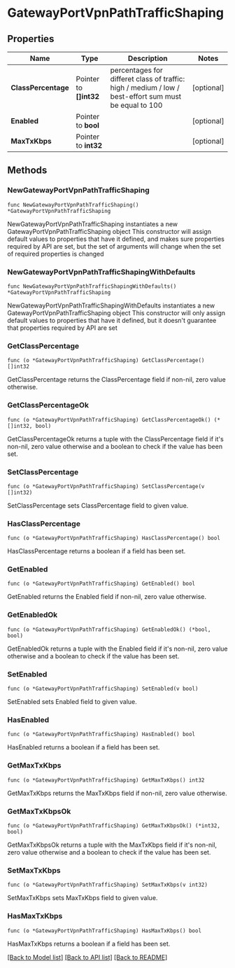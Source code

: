# GatewayPortVpnPathTrafficShaping

## Properties

Name | Type | Description | Notes
------------ | ------------- | ------------- | -------------
**ClassPercentage** | Pointer to **[]int32** | percentages for differet class of traffic: high / medium / low / best-effort sum must be equal to 100 | [optional] 
**Enabled** | Pointer to **bool** |  | [optional] 
**MaxTxKbps** | Pointer to **int32** |  | [optional] 

## Methods

### NewGatewayPortVpnPathTrafficShaping

`func NewGatewayPortVpnPathTrafficShaping() *GatewayPortVpnPathTrafficShaping`

NewGatewayPortVpnPathTrafficShaping instantiates a new GatewayPortVpnPathTrafficShaping object
This constructor will assign default values to properties that have it defined,
and makes sure properties required by API are set, but the set of arguments
will change when the set of required properties is changed

### NewGatewayPortVpnPathTrafficShapingWithDefaults

`func NewGatewayPortVpnPathTrafficShapingWithDefaults() *GatewayPortVpnPathTrafficShaping`

NewGatewayPortVpnPathTrafficShapingWithDefaults instantiates a new GatewayPortVpnPathTrafficShaping object
This constructor will only assign default values to properties that have it defined,
but it doesn't guarantee that properties required by API are set

### GetClassPercentage

`func (o *GatewayPortVpnPathTrafficShaping) GetClassPercentage() []int32`

GetClassPercentage returns the ClassPercentage field if non-nil, zero value otherwise.

### GetClassPercentageOk

`func (o *GatewayPortVpnPathTrafficShaping) GetClassPercentageOk() (*[]int32, bool)`

GetClassPercentageOk returns a tuple with the ClassPercentage field if it's non-nil, zero value otherwise
and a boolean to check if the value has been set.

### SetClassPercentage

`func (o *GatewayPortVpnPathTrafficShaping) SetClassPercentage(v []int32)`

SetClassPercentage sets ClassPercentage field to given value.

### HasClassPercentage

`func (o *GatewayPortVpnPathTrafficShaping) HasClassPercentage() bool`

HasClassPercentage returns a boolean if a field has been set.

### GetEnabled

`func (o *GatewayPortVpnPathTrafficShaping) GetEnabled() bool`

GetEnabled returns the Enabled field if non-nil, zero value otherwise.

### GetEnabledOk

`func (o *GatewayPortVpnPathTrafficShaping) GetEnabledOk() (*bool, bool)`

GetEnabledOk returns a tuple with the Enabled field if it's non-nil, zero value otherwise
and a boolean to check if the value has been set.

### SetEnabled

`func (o *GatewayPortVpnPathTrafficShaping) SetEnabled(v bool)`

SetEnabled sets Enabled field to given value.

### HasEnabled

`func (o *GatewayPortVpnPathTrafficShaping) HasEnabled() bool`

HasEnabled returns a boolean if a field has been set.

### GetMaxTxKbps

`func (o *GatewayPortVpnPathTrafficShaping) GetMaxTxKbps() int32`

GetMaxTxKbps returns the MaxTxKbps field if non-nil, zero value otherwise.

### GetMaxTxKbpsOk

`func (o *GatewayPortVpnPathTrafficShaping) GetMaxTxKbpsOk() (*int32, bool)`

GetMaxTxKbpsOk returns a tuple with the MaxTxKbps field if it's non-nil, zero value otherwise
and a boolean to check if the value has been set.

### SetMaxTxKbps

`func (o *GatewayPortVpnPathTrafficShaping) SetMaxTxKbps(v int32)`

SetMaxTxKbps sets MaxTxKbps field to given value.

### HasMaxTxKbps

`func (o *GatewayPortVpnPathTrafficShaping) HasMaxTxKbps() bool`

HasMaxTxKbps returns a boolean if a field has been set.


[[Back to Model list]](../README.md#documentation-for-models) [[Back to API list]](../README.md#documentation-for-api-endpoints) [[Back to README]](../README.md)


